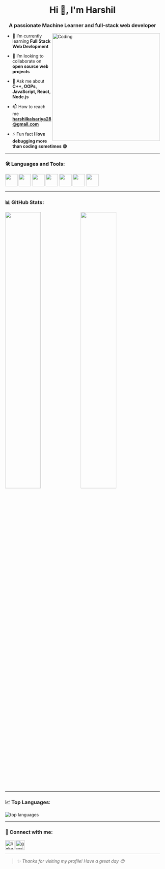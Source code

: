 <h1 align="center">Hi 👋, I'm Harshil</h1>
<h3 align="center">A passionate Machine Learner and full-stack web developer</h3>

<img align="right" alt="Coding" width="350" src="https://media.giphy.com/media/qgQUggAC3Pfv687qPC/giphy.gif">

- 🌱 I’m currently learning **Full Stack Web Devlopment**

- 👯 I’m looking to collaborate on **open source web projects**

- 💬 Ask me about **C++, OOPs, JavaScript, React, Node.js**

- 📫 How to reach me **harshilkalsariya28@gmail.com**

- ⚡ Fun fact **I love debugging more than coding sometimes 😅**

---

### 🛠️ Languages and Tools:

<p align="left">
  <img src="https://cdn.jsdelivr.net/gh/devicons/devicon/icons/cplusplus/cplusplus-original.svg" width="40" height="40"/>
  <img src="https://cdn.jsdelivr.net/gh/devicons/devicon/icons/javascript/javascript-original.svg" width="40" height="40"/>
  <img src="https://cdn.jsdelivr.net/gh/devicons/devicon/icons/html5/html5-original.svg" width="40" height="40"/>
  <img src="https://cdn.jsdelivr.net/gh/devicons/devicon/icons/css3/css3-original.svg" width="40" height="40"/>
  <img src="https://cdn.jsdelivr.net/gh/devicons/devicon/icons/react/react-original.svg" width="40" height="40"/>
  <img src="https://cdn.jsdelivr.net/gh/devicons/devicon/icons/nodejs/nodejs-original.svg" width="40" height="40"/>
  <img src="https://cdn.jsdelivr.net/gh/devicons/devicon/icons/git/git-original.svg" width="40" height="40"/>
</p>

---

### 📊 GitHub Stats:

<p align="left">
  <img src="https://github-readme-stats.vercel.app/api?username=YourGitHubUsername&show_icons=true&theme=tokyonight" width="48%" />
  <img src="https://github-readme-streak-stats.herokuapp.com?user=YourGitHubUsername&theme=tokyonight" width="48%" />
</p>

---

### 📈 Top Languages:

<p align="left">
  <img src="https://github-readme-stats.vercel.app/api/top-langs?username=YourGitHubUsername&show_icons=true&locale=en&layout=compact&theme=tokyonight" alt="top languages" />
</p>

---

### 🔗 Connect with me:

<p align="left">
  <a href="[https://linkedin.com/in/yourlinkedin](https://www.linkedin.com/in/harshil-kalsariya-629651318?utm_source=share&utm_campaign=share_via&utm_content=profile&utm_medium=android_app&original_referer=https%3A%2F%2Fgithub.com%2Fharshil6-lab)" target="blank"><img align="center" src="https://cdn.jsdelivr.net/gh/devicons/devicon/icons/linkedin/linkedin-original.svg" alt="linkedin" width="30" /></a>
  <a href="harshilkalsariya28@gmail.com"><img align="center" src="https://cdn-icons-png.flaticon.com/512/732/732200.png" alt="gmail" width="30" /></a>
</p>

---

> ✨ _Thanks for visiting my profile! Have a great day 😊_

